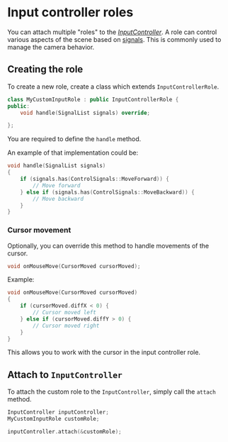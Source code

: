 # Input controller roles

You can attach multiple "roles" to the _[InputController](input-controller.md)_.
A role can control various aspects of the scene based on [signals](controls.md).
This is commonly used to manage the camera behavior.

## Creating the role
To create a new role, create a class which extends ``InputControllerRole``.

````c++
class MyCustomInputRole : public InputControllerRole {
public:
    void handle(SignalList signals) override;

};
````

You are required to define the ``handle`` method.

An example of that implementation could be:

````c++
void handle(SignalList signals)
{
    if (signals.has(ControlSignals::MoveForward)) {
        // Move forward
    } else if (signals.has(ControlSignals::MoveBackward)) {
        // Move backward
    }
}
````

### Cursor movement
Optionally, you can override this method to handle movements
of the cursor.

````c++
void onMouseMove(CursorMoved cursorMoved);
````

Example:

````c++
void onMouseMove(CursorMoved cursorMoved)
{
    if (cursorMoved.diffX < 0) {
        // Cursor moved left
    } else if (cursorMoved.diffY > 0) {
        // Cursor moved right
    }
}
````

This allows you to work with the cursor in the input controller role. 

## Attach to ``InputController``
To attach the custom role to the ``InputController``, simply call the ``attach`` method.

````c++
InputController inputController;
MyCustomInputRole customRole;

inputController.attach(&customRole);
````
